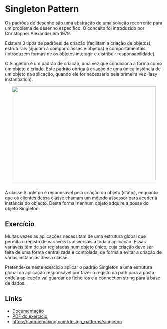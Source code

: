 # Singleton Pattern

Os padrões de desenho são uma abstração de uma solução recorrente para um problema de desenho específico. O conceito foi introduzido por Christopher Alexander em 1979.

Existem 3 tipos de padrões: de criação (facilitam a criação de objetos), estruturais (ajudam a compor classes e objetos) e comportamentais (introduzem formas de os objetos interagir e distribuir responsabilidade). 

O Singleton é um padrão de criação, uma vez que condiciona a forma como um objeto é criado. Este padrão obriga à criação de uma única instância de um objeto na aplicação, quando ele for necessário pela primeira vez (lazy instantiation).

<p align="center">
  <img width="460" height="300" src="https://argon7.github.io/TrabalhosES2/SingletonPattern/resources/singleton.png">
</p>
<br>
A classe Singleton é responsável pela criação do objeto (static), enquanto que os clientes dessa classe chamam um método assessor para aceder à instância do objecto. Desta forma, nenhum objeto adquire a posse do objeto Singleton.

## Exercício

Muitas vezes as aplicações necessitam de uma estrutura global que permita o registo de variáveis transversais a toda a aplicação. Essas variáveis têm de ser registadas num objeto único, cuja criação deve ser feita de uma forma centralizada e controlada, de forma a evitar a criação de várias instâncias dessa classe.

Pretende-se neste exercício aplicar o padrão Singleton a uma estrutura global da aplicação responsável por fazer o registo da path para a pasta onde a aplicação vai guardar os ficheiros e a connection string para a base de dados.

## Links

* [Documentação](https://argon7.github.io/TrabalhosES2/SingletonPattern/javadoc/index.html)
* [PDF do exercício](https://argon7.github.io/TrabalhosES2/SingletonPattern/resources/ExSingletonPattern.pdf)
* https://sourcemaking.com/design_patterns/singleton

